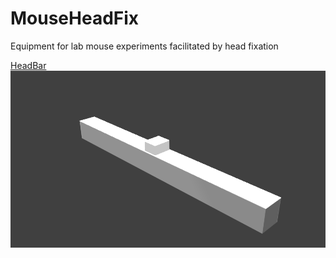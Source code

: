 # MouseHeadFix
Equipment for lab mouse experiments facilitated by head fixation  

[HeadBar](Headbar/)
![Head Bar Image](HeadBar/HeadBar.png)
